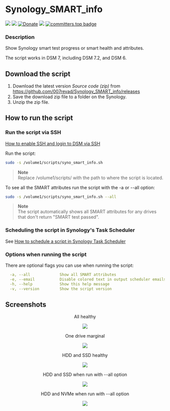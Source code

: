 # Synology_SMART_info

<a href="https://github.com/007revad/Synology_SMART_info/releases"><img src="https://img.shields.io/github/release/007revad/Synology_SMART_info.svg"></a>
<a href="https://hits.seeyoufarm.com"><img src="https://hits.seeyoufarm.com/api/count/incr/badge.svg?url=https%3A%2F%2Fgithub.com%2F007revad%2FSynology_SMART_info&count_bg=%2379C83D&title_bg=%23555555&icon=&icon_color=%23E7E7E7&title=views&edge_flat=false"/></a>
[![Donate](https://img.shields.io/badge/Donate-PayPal-green.svg)](https://www.paypal.com/paypalme/007revad)
[![](https://img.shields.io/static/v1?label=Sponsor&message=%E2%9D%A4&logo=GitHub&color=%23fe8e86)](https://github.com/sponsors/007revad)
[![committers.top badge](https://user-badge.committers.top/australia/007revad.svg)](https://user-badge.committers.top/australia/007revad)
<!-- [![committers.top badge](https://user-badge.committers.top/australia_public/007revad.svg)](https://user-badge.committers.top/australia_public/007revad) -->
<!-- [![committers.top badge](https://user-badge.committers.top/australia_private/007revad.svg)](https://user-badge.committers.top/australia_private/007revad) -->
<!-- [![Github Releases](https://img.shields.io/github/downloads/007revad/synology_smart_info/total.svg)](https://github.com/007revad/Synology_SMART_info/releases) -->

### Description

Show Synology smart test progress or smart health and attributes.

The script works in DSM 7, including DSM 7.2, and DSM 6.

## Download the script

1. Download the latest version _Source code (zip)_ from https://github.com/007revad/Synology_SMART_info/releases
2. Save the download zip file to a folder on the Synology.
3. Unzip the zip file.

## How to run the script

### Run the script via SSH

[How to enable SSH and login to DSM via SSH](https://kb.synology.com/en-global/DSM/tutorial/How_to_login_to_DSM_with_root_permission_via_SSH_Telnet)

Run the script:

```bash
sudo -s /volume1/scripts/syno_smart_info.sh
```

> **Note** <br>
> Replace /volume1/scripts/ with the path to where the script is located.

To see all the SMART attributes run the script with the -a or --all option:

```bash
sudo -s /volume1/scripts/syno_smart_info.sh --all
```

> **Note** <br>
> The script automatically shows all SMART attributes for any drives that don't return "SMART test passed".

### Scheduling the script in Synology's Task Scheduler

See <a href=how_to_schedule.md/>How to schedule a script in Synology Task Scheduler</a>

### Options when running the script <a name="options"></a>

There are optional flags you can use when running the script:
```YAML
  -a, --all             Show all SMART attributes
  -e, --email           Disable colored text in output scheduler emails
  -h, --help            Show this help message
  -v, --version         Show the script version
```

## Screenshots

<p align="center">All healthy</p>
<p align="center"><img src="/images/all_good.png"></p>

<p align="center">One drive marginal</p>
<p align="center"><img src="/images/marginal.png"></p>

<p align="center">HDD and SSD healthy</p>
<p align="center"><img src="/images/hdd_ssd.png"></p>

<p align="center">HDD and SSD when run with --all option</p>
<p align="center"><img src="/images/hdd_ssd_all.png"></p>

<p align="center">HDD and NVMe when run with --all option</p>
<p align="center"><img src="/images/hdd_nvme_all.png"></p>
